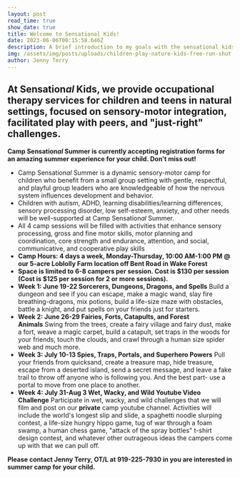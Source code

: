 ```yaml
---
layout: post
read_time: true
show_date: true
title: Welcome to Sensational Kids!
date: 2023-06-06T00:15:58.646Z
description: A brief introduction to my goals with the sensational kids program.
img: /assets/img/posts/uploads/children-play-nature-kids-free-run-shut.jpg
author: Jenny Terry
---
```

## At Sensation*al* Kids, we provide occupational therapy services for children and teens in natural settings, focused on sensory-motor integration, facilitated play with peers, and "just-right" challenges.

**Camp Sensation*al* Summer is currently accepting registration forms for an amazing summer experience for your child. Don't miss out!**

* Camp Sensation*al* Summer is a dynamic sensory-motor camp for children who benefit from a small group setting with gentle, respectful, and playful group leaders who are knowledgeable of how the nervous system influences development and behavior. 
* Children with autism, ADHD, learning disabilities/learning differences, sensory processing disorder, low self-esteem, anxiety, and other needs will be well-supported at Camp Sensation*al* Summer. 
* All 4 camp sessions will be filled with activities that enhance sensory processing, gross and fine motor skills, motor planning and coordination, core strength and endurance, attention, and social, communicative, and cooperative play skills
* **Camp Hours: 4 days a week, Monday-Thursday, 10:00 AM-1:00 PM @ our 5-acre Loblolly Farm location off Bent Road in Wake Forest**
* **Space is limited to 6-8 campers per session. Cost is $130 per session (Cost is $125 per session for 2 or more sessions).** 
* **Week 1: June 19-22 Sorcerers, Dungeons, Dragons, and Spells** Build a dungeon and see if you can escape, make a magic wand, slay fire breathing-dragons, mix potions, build a life-size maze with obstacles, battle a knight, and put spells on your friends just for starters. 
* **Week 2: June 26-29 Fairies, Forts, Catapults, and Forest Animals** Swing from the trees, create a fairy village and fairy dust, make a fort, weave a magic carpet, build a catapult, set traps in the woods for your friends, touch the clouds, and crawl through a human size spider web and much more.
* **Week 3: July 10-13 Spies, Traps, Portals, and Superhero Powers** Pull your friends from quicksand, create a treasure map, hide treasure, escape from a deserted island, send a secret message, and leave a fake trail to throw off anyone who is following you. And the best part- use a portal to move from one place to another.
* **Week 4: July 31-Aug 3 Wet, Wacky, and Wild Youtube Video Challenge** Participate in wet, wacky, and wild challenges that we will film and post on our **private** camp youtube channel. Activities will include the world's longest slip and slide, a spaghetti noodle slurping contest, a life-size hungry hippo game, tug of war through a foam swamp, a human chess game, "attack of the spray bottles" t-shirt design contest, and whatever other outrageous ideas the campers come up with that we can pull off.

**Please contact Jenny Terry, OT/L at 919-225-7930 in you are interested in summer camp for your child.**